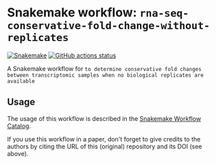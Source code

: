 # Snakemake workflow: `rna-seq-conservative-fold-change-without-replicates`

[![Snakemake](https://img.shields.io/badge/snakemake-≥6.3.0-brightgreen.svg)](https://snakemake.github.io)
[![GitHub actions status](https://github.com/dlaehnemann/rna-seq-conservative-fold-change-without-replicates/workflows/Tests/badge.svg?branch=main)](https://github.com/dlaehnemann/rna-seq-conservative-fold-change-without-replicates/actions?query=branch%3Amain+workflow%3ATests)


A Snakemake workflow for `to determine conservative fold changes between transcriptomic samples when no biological replicates are available `


## Usage

The usage of this workflow is described in the [Snakemake Workflow Catalog](https://snakemake.github.io/snakemake-workflow-catalog/?usage=dlaehnemann%2Frna-seq-conservative-fold-change-without-replicates).

If you use this workflow in a paper, don't forget to give credits to the authors by citing the URL of this (original) repository and its DOI (see above).